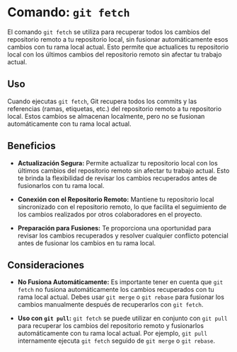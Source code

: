 # Comando: `git fetch`

El comando `git fetch` se utiliza para recuperar todos los cambios del repositorio remoto a tu repositorio local, sin fusionar automáticamente esos cambios con tu rama local actual. Esto permite que actualices tu repositorio local con los últimos cambios del repositorio remoto sin afectar tu trabajo actual.

## Uso
Cuando ejecutas `git fetch`, Git recupera todos los commits y las referencias (ramas, etiquetas, etc.) del repositorio remoto a tu repositorio local. Estos cambios se almacenan localmente, pero no se fusionan automáticamente con tu rama local actual.

## Beneficios

- **Actualización Segura:** Permite actualizar tu repositorio local con los últimos cambios del repositorio remoto sin afectar tu trabajo actual. Esto te brinda la flexibilidad de revisar los cambios recuperados antes de fusionarlos con tu rama local.

- **Conexión con el Repositorio Remoto:** Mantiene tu repositorio local sincronizado con el repositorio remoto, lo que facilita el seguimiento de los cambios realizados por otros colaboradores en el proyecto.

- **Preparación para Fusiones:** Te proporciona una oportunidad para revisar los cambios recuperados y resolver cualquier conflicto potencial antes de fusionar los cambios en tu rama local.

## Consideraciones

- **No Fusiona Automáticamente:** Es importante tener en cuenta que `git fetch` no fusiona automáticamente los cambios recuperados con tu rama local actual. Debes usar `git merge` o `git rebase` para fusionar los cambios manualmente después de recuperarlos con `git fetch`.

- **Uso con `git pull`:** `git fetch` se puede utilizar en conjunto con `git pull` para recuperar los cambios del repositorio remoto y fusionarlos automáticamente con tu rama local actual. Por ejemplo, `git pull` internamente ejecuta `git fetch` seguido de `git merge` o `git rebase`.

